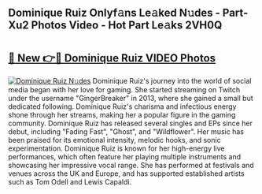 ## Dominique Ruiz Onlyf𝚊ns Le𝚊ked N𝚞des - Part-Xu2 Photos Video - Hot Part Le𝚊ks 2VH0Q

# <h2><a href="http://ab23987.deff.icu/?id=Dominique+Ruiz">🔗 New 👉🔴 Dominique Ruiz VIDEO Photos</a></h2>

[![Dominique Ruiz N𝚞des](https://i.imgur.com/rIISA9y.gif)](http://ab23987.deff.icu/?id=Dominique+Ruiz)
Dominique Ruiz's journey into the world of social media began with her love for gaming. She started streaming on Twitch under the username "GingerBreaker" in 2013, where she gained a small but dedicated following. Dominique Ruiz's charisma and infectious energy shone through her streams, making her a popular figure in the gaming community. Dominique Ruiz has released several singles and EPs since her debut, including "Fading Fast", "Ghost", and "Wildflower". Her music has been praised for its emotional intensity, melodic hooks, and sonic experimentation. Dominique Ruiz is known for her high-energy live performances, which often feature her playing multiple instruments and showcasing her impressive vocal range. She has performed at festivals and venues across the UK and Europe, and has supported established artists such as Tom Odell and Lewis Capaldi.
